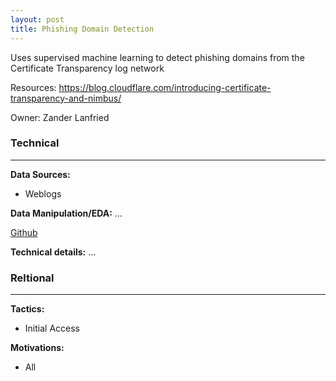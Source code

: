 ```yaml
---
layout: post
title: Phishing Domain Detection
---
```

Uses supervised machine learning to detect phishing domains from the Certificate Transparency log network

Resources: <https://blog.cloudflare.com/introducing-certificate-transparency-and-nimbus/>

Owner: Zander Lanfried

### Technical
----
**Data Sources:**
* Weblogs

**Data Manipulation/EDA:** ...

[Github](https://github.com/wesleyraptor/streamingphish)

**Technical details:** …

### Reltional
----
**Tactics:**
* Initial Access

**Motivations:**
* All
